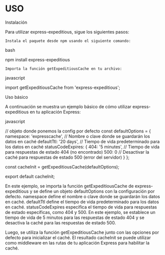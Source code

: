 # USO

Instalación

Para utilizar express-expeditious, sigue los siguientes pasos:

    Instala el paquete desde npm usando el siguiente comando:

bash

npm install express-expeditious

    Importa la función getExpeditiousCache en tu archivo:

javascript

import getExpeditiousCache from 'express-expeditious';

Uso básico

A continuación se muestra un ejemplo básico de cómo utilizar express-expeditious en tu aplicación Express:

javascript

// objeto donde ponemos la config por defecto
const defaultOptions = {
    namespace: 'expresscache', // Nombre o clave donde se guardarán los datos en caché
    defaultTtl: '20 days', // Tiempo de vida predeterminado para los datos en caché
    statusCodeExpires: {
        404: '5 minutes', // Tiempo de vida para respuestas de estado 404 (no encontrado)
        500: 0 // Desactivar la caché para respuestas de estado 500 (error del servidor)
    }
};

const cacheInit = getExpeditiousCache(defaultOptions);

export default cacheInit;

En este ejemplo, se importa la función getExpeditiousCache de express-expeditious y se define un objeto defaultOptions con la configuración por defecto. namespace define el nombre o clave donde se guardarán los datos en caché. defaultTtl define el tiempo de vida predeterminado para los datos en caché. statusCodeExpires especifica el tiempo de vida para respuestas de estado específicas, como 404 y 500. En este ejemplo, se establece un tiempo de vida de 5 minutos para las respuestas de estado 404 y se desactiva la caché para las respuestas de estado 500.

Luego, se utiliza la función getExpeditiousCache junto con las opciones por defecto para inicializar el caché. El resultado cacheInit se puede utilizar como middleware en las rutas de tu aplicación Express para habilitar la caché.
